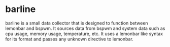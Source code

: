 barline
=======

barline is a small data collector that is designed to function between lemonbar and bspwm. It sources data from bspwm and system data such as cpu usage, memory usage, temperature, etc. It uses a lemonbar like syntax for its format and passes any unknown directive to lemonbar.
